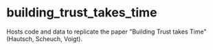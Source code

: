 # building_trust_takes_time
Hosts code and data to replicate the paper "Building Trust takes Time" (Hautsch, Scheuch, Voigt).
